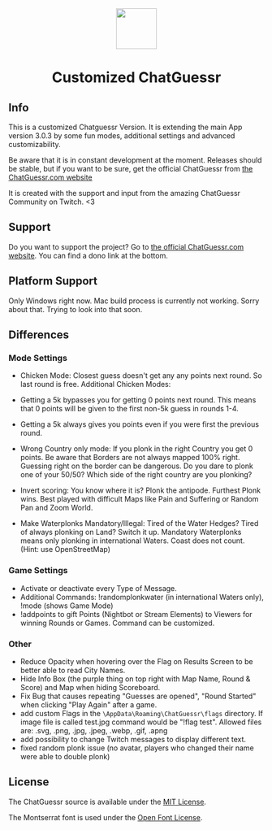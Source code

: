 <div align="center">
  <img src="./build/icon.png" style="width:80px">
  <h1>Customized ChatGuessr</h1>
</div>

## Info

This is a customized Chatguessr Version. It is extending the main App version 3.0.3 by some fun modes, additional settings and advanced customizability.

Be aware that it is in constant development at the moment. Releases should be stable, but if you want to be sure, get the official ChatGuessr from <a href="https://chatguessr.com">the ChatGuessr.com website</a>

It is created with the support and input from the amazing ChatGuessr Community on Twitch. <3

## Support

Do you want to support the project? Go to <a href="https://chatguessr.com">the official ChatGuessr.com website</a>. You can find a dono link at the bottom.

## Platform Support

Only Windows right now. Mac build process is currently not working. Sorry about that. Trying to look into that soon.

## Differences

### Mode Settings

- Chicken Mode:
Closest guess doesn't get any any points next round. So last round is free.
Additional Chicken Modes: 
- Getting a 5k bypasses you for getting 0 points next round. This means that 0 points will be given to the first
  non-5k guess in rounds 1-4.
- Getting a 5k always gives you points even if you were first the previous round.

- Wrong Country only mode:
If you plonk in the right Country you get 0 points. Be aware that Borders are not always mapped 100% right. Guessing right on the border can be dangerous. Do you dare to plonk one of your 50/50? Which side of the right country are you plonking?

- Invert scoring:
You know where it is? Plonk the antipode. Furthest Plonk wins. Best played with difficult Maps like Pain and Suffering or Random Pan and Zoom World.

- Make Waterplonks Mandatory/Illegal:
Tired of the Water Hedges? Tired of always plonking on Land? Switch it up. Mandatory Waterplonks means only plonking in international Waters. Coast does not count. (Hint: use OpenStreetMap)

### Game Settings

- Activate or deactivate every Type of Message.
- Additional Commands: !randomplonkwater (in international Waters only), !mode (shows Game Mode)
- !addpoints to gift Points (Nightbot or Stream Elements) to Viewers for winning Rounds or Games. Command can be customized.

### Other

- Reduce Opacity when hovering over the Flag on Results Screen to be better able to read City Names.
- Hide Info Box (the purple thing on top right with Map Name, Round & Score) and Map when hiding Scoreboard.
- Fix Bug that causes repeating "Guesses are opened", "Round Started" when clicking "Play Again" after a game.
- add custom Flags in the `\AppData\Roaming\ChatGuessr\flags` directory. If image file is called test.jpg command would be "!flag test". Allowed files are: .svg, .png, .jpg, .jpeg, .webp, .gif, .apng
- add possibility to change Twitch messages to display different text.
- fixed random plonk issue (no avatar, players who changed their name were able to double plonk)

## License

The ChatGuessr source is available under the [MIT License](./LICENSE).

The Montserrat font is used under the [Open Font License](https://scripts.sil.org/cms/scripts/page.php?site_id=nrsi&id=OFL).

